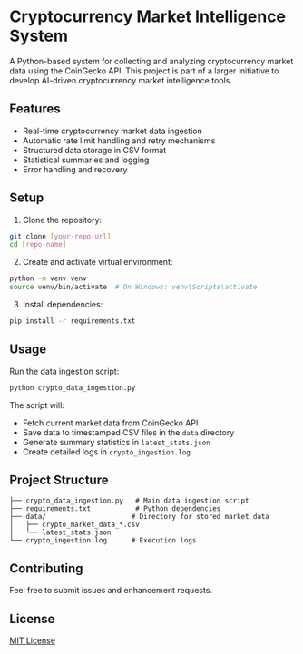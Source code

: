 # Cryptocurrency Market Intelligence System

A Python-based system for collecting and analyzing cryptocurrency market data using the CoinGecko API. This project is part of a larger initiative to develop AI-driven cryptocurrency market intelligence tools.

## Features

- Real-time cryptocurrency market data ingestion
- Automatic rate limit handling and retry mechanisms
- Structured data storage in CSV format
- Statistical summaries and logging
- Error handling and recovery

## Setup

1. Clone the repository:
```bash
git clone [your-repo-url]
cd [repo-name]
```

2. Create and activate virtual environment:
```bash
python -m venv venv
source venv/bin/activate  # On Windows: venv\Scripts\activate
```

3. Install dependencies:
```bash
pip install -r requirements.txt
```

## Usage

Run the data ingestion script:
```bash
python crypto_data_ingestion.py
```

The script will:
- Fetch current market data from CoinGecko API
- Save data to timestamped CSV files in the `data` directory
- Generate summary statistics in `latest_stats.json`
- Create detailed logs in `crypto_ingestion.log`

## Project Structure

```
├── crypto_data_ingestion.py   # Main data ingestion script
├── requirements.txt           # Python dependencies
├── data/                     # Directory for stored market data
│   ├── crypto_market_data_*.csv
│   └── latest_stats.json
└── crypto_ingestion.log      # Execution logs
```

## Contributing

Feel free to submit issues and enhancement requests.

## License

[MIT License](LICENSE) 